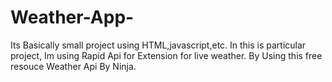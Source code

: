 # Weather-App-
Its Basically small project using HTML,javascript,etc.
In this is particular project, 
Im using Rapid Api for Extension for live weather.
By Using this free resouce Weather Api By Ninja.
